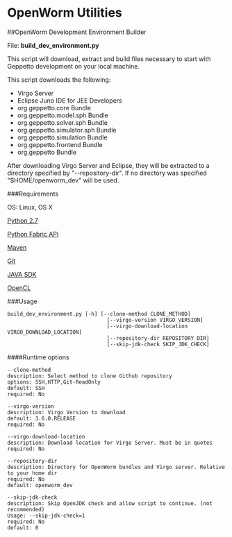 OpenWorm Utilities
==================

##OpenWorm Development Environment Builder

File: **build_dev_environment.py**

This script will download, extract and build files necessary to start with Geppetto development on your local machine.

This script downloads the following:
- Virgo Server
- Eclipse Juno IDE for JEE Developers
- org.geppetto.core Bundle
- org.geppetto.model.sph Bundle
- org.geppetto.solver.sph Bundle
- org.geppetto.simulator.sph Bundle
- org.geppetto.simulation Bundle
- org.geppetto.frontend Bundle
- org.geppetto Bundle

After downloading Virgo Server and Eclipse, they will be extracted to a directory specified by "--repository-dir". If no directory was specified "$HOME/openworm_dev" will be used.

###Requirements


OS: Linux, OS X

[Python 2.7](http://python.org)

[Python Fabric API](http://docs.fabfile.org/en/1.6/)

[Maven](http://maven.apache.org/index.html)

[Git](http://git-scm.com/)

[JAVA SDK](http://www.oracle.com/technetwork/java/javase/downloads/index.html)

[OpenCL](http://www.khronos.org/opencl/)


###Usage
```
build_dev_environment.py [-h] [--clone-method CLONE_METHOD]
                                [--virgo-version VIRGO_VERSION]
                                [--virgo-download-location VIRGO_DOWNLOAD_LOCATION]
                                [--repository-dir REPOSITORY_DIR]
                                [--skip-jdk-check SKIP_JDK_CHECK]
```

####Runtime options
```
--clone-method
description: Select method to clone Github repository
options: SSH,HTTP,Git-ReadOnly
default: SSH
required: No

--virgo-version
description: Virgo Version to download
default: 3.6.0.RELEASE
required: No

--virgo-download-location
description: Download location for Virgo Server. Must be in quotes
required: No

--repository-dir
description: Directory for OpenWorm bundles and Virgo server. Relative to your home dir
required: No
default: openworm_dev

--skip-jdk-check
description: Skip OpenJDK check and allow script to continue. (not recommended)
Usage: --skip-jdk-check=1
required: No
default: 0
```
